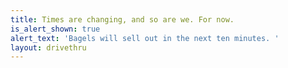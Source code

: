 ```yaml
---
title: Times are changing, and so are we. For now.
is_alert_shown: true
alert_text: 'Bagels will sell out in the next ten minutes. '
layout: drivethru
---
```


